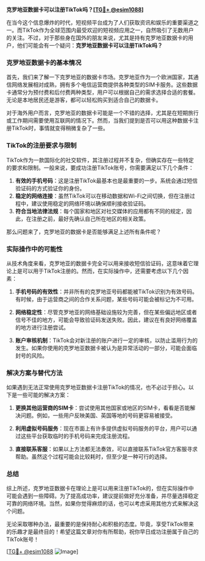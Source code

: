 **克罗地亚数据卡可以注册TikTok吗？[[TG💪+ @esim1088](https://t.me/s/esim1088)]**

在当今这个信息爆炸的时代，短视频平台成为了人们获取资讯和娱乐的重要渠道之一。而TikTok作为全球范围内最受欢迎的短视频应用之一，自然吸引了无数用户的关注。不过，对于那些身在国外的朋友来说，尤其是持有克罗地亚数据卡的用户，他们可能会有一个疑问：**克罗地亚数据卡可以注册TikTok吗？**

### 克罗地亚数据卡的基本情况

首先，我们来了解一下克罗地亚的数据卡市场。克罗地亚作为一个欧洲国家，其通信网络发展相对成熟，拥有多个电信运营商提供各种类型的SIM卡服务。这些数据卡通常分为预付费和后付费两种类型，用户可以根据自己的需求选择合适的套餐。无论是本地居民还是游客，都可以轻松购买到适合自己的数据卡。

对于海外用户而言，克罗地亚的数据卡可能是一个不错的选择，尤其是在短期旅行或工作期间需要使用互联网的情况下。然而，当我们提到是否可以用这种数据卡注册TikTok时，事情就变得稍微复杂了一些。

### TikTok的注册要求与限制

TikTok作为一款国际化的社交软件，其注册过程并不复杂，但确实存在一些特定的要求和限制。一般来说，要成功注册TikTok账号，你需要满足以下几个条件：

1. **有效的手机号码**：这是注册TikTok最基本也是最重要的一步。系统会通过短信验证码的方式验证你的身份。
2. **稳定的网络连接**：虽然TikTok可以在移动数据和Wi-Fi之间切换，但在注册过程中，建议使用稳定的网络环境以确保顺利接收验证码。
3. **符合当地法律法规**：每个国家和地区对社交媒体的应用都有不同的规定，因此，在注册之前，最好先确认自己所在地区的相关政策。

那么问题来了，克罗地亚的数据卡是否能够满足上述所有条件呢？

### 实际操作中的可能性

从技术角度来看，克罗地亚的数据卡完全可以用来接收短信验证码，这意味着它理论上是可以用于TikTok注册的。然而，在实际操作中，还需要考虑以下几个因素：

1. **手机号码的有效性**：并非所有的克罗地亚号码都能被TikTok识别为有效号码。有时候，由于运营商之间的合作关系问题，某些号码可能会被标记为不可用。
   
2. **网络稳定性**：尽管克罗地亚的网络基础设施较为完善，但在某些偏远地区或者信号不佳的地方，可能会导致验证码发送失败。因此，建议在有良好网络覆盖的地方进行注册尝试。

3. **账户审核机制**：TikTok会对新注册的账户进行一定的审核，以防止滥用行为的发生。如果你使用的克罗地亚数据卡被认为是异常活动的一部分，可能会面临封号的风险。

### 解决方案与替代方法

如果遇到无法正常使用克罗地亚数据卡注册TikTok的情况，也不必过于担心。以下是一些可能的解决方案：

1. **更换其他运营商的SIM卡**：尝试使用其他国家或地区的SIM卡，看看是否能解决问题。例如，一些用户反映美国、英国等地的号码更容易被接受。

2. **利用虚拟号码服务**：现在市面上有许多提供虚拟号码服务的平台，用户可以通过这些平台获取临时的手机号码来完成注册流程。

3. **直接联系客服**：如果以上方法都无法奏效，可以直接联系TikTok官方客服寻求帮助。虽然这个过程可能会比较耗时，但至少是一种可行的选择。

### 总结

综上所述，克罗地亚数据卡在理论上是可以用来注册TikTok的，但在实际操作中可能会遇到一些障碍。为了提高成功率，建议提前做好充分准备，并尽量选择稳定可靠的网络环境。当然，如果你觉得麻烦的话，也可以考虑采用其他方式来解决这个问题。

无论采取哪种办法，最重要的是保持耐心和积极的态度。毕竟，享受TikTok带来的乐趣才是最终目的！希望这篇文章对你有所帮助，祝你早日成功注册属于自己的TikTok账号！

[[TG💪+ @esim1088](https://t.me/s/esim1088) ![Image](https://i.postimg.cc/4NQfJmqS/Snipaste-2025-05-13-00-14-12.png)]